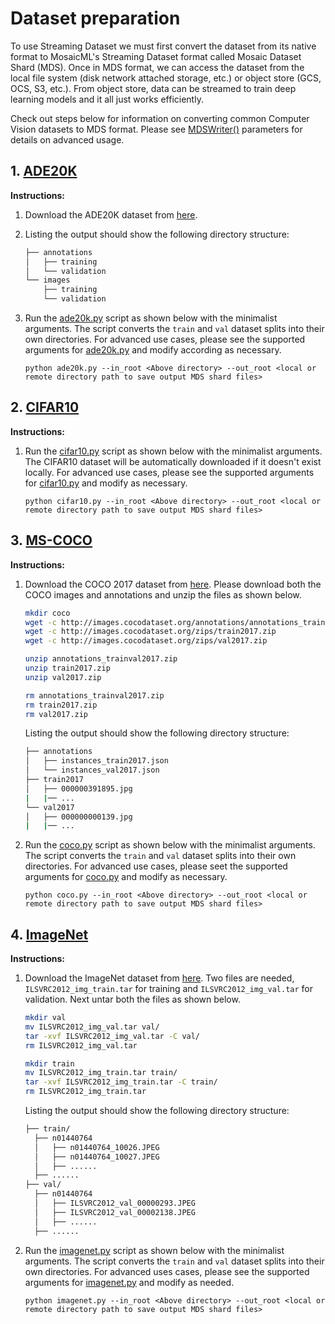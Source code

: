# Dataset preparation

To use Streaming Dataset we must first convert the dataset from its native format to MosaicML's Streaming Dataset format called Mosaic Dataset Shard (MDS). Once in MDS format, we can access the dataset from the local file system (disk network attached storage, etc.) or object store (GCS, OCS, S3, etc.).  From object store, data can be streamed to train deep learning models and it all just works efficiently.

Check out steps below for information on converting common Computer Vision datasets to MDS format. Please see [MDSWriter()](https://streaming.docs.mosaicml.com/en/latest/api_reference/generated/streaming.MDSWriter.html) parameters for details on advanced usage.

## 1. [ADE20K](https://groups.csail.mit.edu/vision/datasets/ADE20K/)

**Instructions:**

1. Download the ADE20K dataset from [here](https://groups.csail.mit.edu/vision/datasets/ADE20K/).
2. Listing the output should show the following directory structure:
    <!--pytest.mark.skip-->
    ```bash
    ├── annotations
    │   ├── training
    │   └── validation
    └── images
        ├── training
        └── validation
    ```

3. Run the [ade20k.py](ade20k.py) script as shown below with the minimalist arguments. The script converts the `train` and `val` dataset splits into their own directories. For advanced use cases, please see the supported arguments for [ade20k.py](ade20k.py) and modify according as necessary.
      <!--pytest.mark.skip-->
      ```
      python ade20k.py --in_root <Above directory> --out_root <local or remote directory path to save output MDS shard files>
      ```

## 2. [CIFAR10](https://www.cs.toronto.edu/~kriz/cifar.html)

**Instructions:**

1. Run the [cifar10.py](cifar10.py) script as shown below with the minimalist arguments. The CIFAR10 dataset will be automatically downloaded if it doesn't exist locally. For advanced use cases, please see the supported arguments for [cifar10.py](cifar10.py) and modify as necessary.
    <!--pytest.mark.skip-->
    ```
    python cifar10.py --in_root <Above directory> --out_root <local or remote directory path to save output MDS shard files>
    ```

## 3. [MS-COCO](https://cocodataset.org/#home)

**Instructions:**

1. Download the COCO 2017 dataset from [here](https://cocodataset.org/#download). Please download both the COCO images and annotations and unzip the files as shown below.
    <!--pytest.mark.skip-->
    ```bash
    mkdir coco
    wget -c http://images.cocodataset.org/annotations/annotations_trainval2017.zip
    wget -c http://images.cocodataset.org/zips/train2017.zip
    wget -c http://images.cocodataset.org/zips/val2017.zip

    unzip annotations_trainval2017.zip
    unzip train2017.zip
    unzip val2017.zip

    rm annotations_trainval2017.zip
    rm train2017.zip
    rm val2017.zip
    ```

    Listing the output should show the following directory structure:
    <!--pytest.mark.skip-->
    ```bash
    ├── annotations
    │   ├── instances_train2017.json
    │   └── instances_val2017.json
    ├── train2017
    │   ├── 000000391895.jpg
    |   |── ...
    └── val2017
    │   ├── 000000000139.jpg
    |   |── ...
    ```

2. Run the [coco.py](coco.py) script as shown below with the minimalist arguments. The script converts the `train` and `val` dataset splits into their own directories. For advanced use cases, please seet the supported arguments for [coco.py](coco.py) and modify as necessary.
    <!--pytest.mark.skip-->
    ```
    python coco.py --in_root <Above directory> --out_root <local or remote directory path to save output MDS shard files>
    ```

## 4. [ImageNet](https://www.image-net.org/)

**Instructions:**

1. Download the ImageNet dataset from [here](https://image-net.org/download.php). Two files are needed, `ILSVRC2012_img_train.tar` for training and `ILSVRC2012_img_val.tar` for validation. Next untar both the files as shown below.
    <!--pytest.mark.skip-->
    ```bash
    mkdir val
    mv ILSVRC2012_img_val.tar val/
    tar -xvf ILSVRC2012_img_val.tar -C val/
    rm ILSVRC2012_img_val.tar

    mkdir train
    mv ILSVRC2012_img_train.tar train/
    tar -xvf ILSVRC2012_img_train.tar -C train/
    rm ILSVRC2012_img_train.tar
    ```

    Listing the output should show the following directory structure:
    <!--pytest.mark.skip-->
    ```bash
    ├── train/
      ├── n01440764
      │   ├── n01440764_10026.JPEG
      │   ├── n01440764_10027.JPEG
      │   ├── ......
      ├── ......
    ├── val/
      ├── n01440764
      │   ├── ILSVRC2012_val_00000293.JPEG
      │   ├── ILSVRC2012_val_00002138.JPEG
      │   ├── ......
      ├── ......
    ```

2. Run the [imagenet.py](imagenet.py) script as shown below with the minimalist arguments. The script converts the `train` and `val` dataset splits into their own directories. For advanced uses cases, please see the supported arguments for [imagenet.py](imagenet.py) and modify as needed.
    <!--pytest.mark.skip-->
    ```
    python imagenet.py --in_root <Above directory> --out_root <local or remote directory path to save output MDS shard files>
    ```
